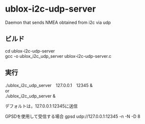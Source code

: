 # ublox-i2c-udp-server
Daemon that sends NMEA obtained from i2c via udp  


## ビルド  
cd ublox-i2c-udp-server  
gcc -o ublox_i2c_udp_server ublox-i2c-udp-server.c  

## 実行
./ublox_i2c_udp_server　127.0.0.1　12345 &  
or  
./ublox_i2c_udp_server &  

デフォルトは，127.0.0.1:12345に送信


GPSDを使用して受信する場合
gpsd udp://127.0.0.1:12345 -n -N -D 8

